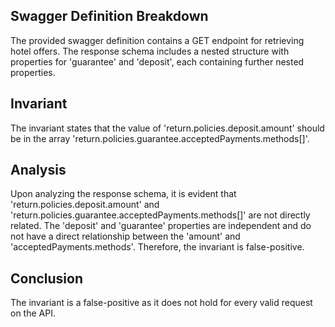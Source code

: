 ## Swagger Definition Breakdown
The provided swagger definition contains a GET endpoint for retrieving hotel offers. The response schema includes a nested structure with properties for 'guarantee' and 'deposit', each containing further nested properties.

## Invariant
The invariant states that the value of 'return.policies.deposit.amount' should be in the array 'return.policies.guarantee.acceptedPayments.methods[]'.

## Analysis
Upon analyzing the response schema, it is evident that 'return.policies.deposit.amount' and 'return.policies.guarantee.acceptedPayments.methods[]' are not directly related. The 'deposit' and 'guarantee' properties are independent and do not have a direct relationship between the 'amount' and 'acceptedPayments.methods'. Therefore, the invariant is false-positive.

## Conclusion
The invariant is a false-positive as it does not hold for every valid request on the API.

